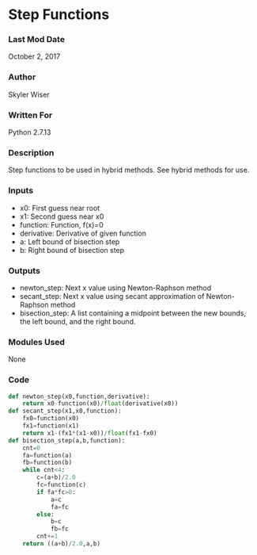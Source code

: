# Step Functions

### Last Mod Date
October 2, 2017
### Author
Skyler Wiser
### Written For
Python 2.7.13
### Description
Step functions to be used in hybrid methods. See hybrid methods for use.
### Inputs

* x0: First guess near root
* x1: Second guess near x0
* function: Function, f(x)=0
* derivative: Derivative of given function
* a: Left bound of bisection step
* b: Right bound of bisection step

### Outputs

* newton_step: Next x value using Newton-Raphson method
* secant_step: Next x value using secant approximation of Newton-Raphson method
* bisection_step: A list containing a midpoint between the new bounds, the left bound, and the right bound.

### Modules Used
None
### Code

```python
def newton_step(x0,function,derivative):
    return x0-function(x0)/float(derivative(x0))
def secant_step(x1,x0,function):
    fx0=function(x0)
    fx1=function(x1)
    return x1-(fx1*(x1-x0))/float(fx1-fx0)
def bisection_step(a,b,function):
    cnt=0
    fa=function(a)
    fb=function(b)
    while cnt<4:
        c=(a+b)/2.0
        fc=function(c)
        if fa*fc>0:
            a=c
            fa=fc
        else:
            b=c
            fb=fc
        cnt+=1
    return ((a+b)/2.0,a,b)
```
